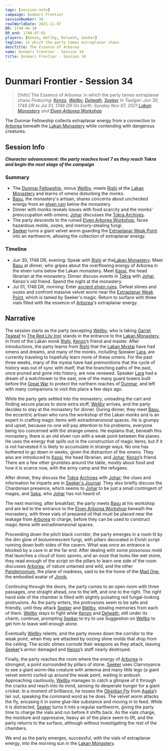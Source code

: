 ```yaml
---
tags: [session-note]
campaign: Dunmari Frontier
sessionNumber: 34
realWorldDate: 2021-11-07
DR: 1748-06-30
DR_end: 1748-07-01
players: [Kenzo, Wellby, Delwath, Seeker]
tagline: in which the party tames extraplanar chaos
descTitle: The Essence of Arborea
name: Dunmari Frontier - Session 34
title: Dunmari Frontier - Session 34
---
```

# Dunmari Frontier - Session 34

>[!info] The Essence of Arborea: in which the party tames extraplanar chaos
> *Featuring: [Kenzo](<../../../people/pcs/dunmar-fellowship/kenzo.md>), [Wellby](<../../../people/pcs/dunmar-fellowship/wellby.md>), [Delwath](<../../../people/pcs/dunmar-fellowship/delwath.md>), [Seeker](<../../../people/pcs/dunmar-fellowship/seeker.md>)*
> *In Taelgar: Jun 30, 1748 DR to Jul 01, 1748 DR*
> *On Earth: Sunday Nov 07, 2021*
> *[Lakan Monastery](<../../../gazetteer/greater-dunmar/realms/dunmar/central-dunmar/tokra/lakan-monastery.md>) and [Elven Arborea Workshop](<../../../gazetteer/greater-dunmar/dunmari-basin/elven-arborea-workshop.md>)*

The Dunmar Fellowship collects extraplanar energy from a connection to [Arborea](<../../../cosmology/spiritual-realms/arborea.md>) beneath the [Lakan Monastery](<../../../gazetteer/greater-dunmar/realms/dunmar/central-dunmar/tokra/lakan-monastery.md>) while contending with dangerous creatures.

## Session Info

***Character advancement: the party reaches level 7 as they reach Tokra and begin the next stage of the campaign***
### Summary
- The [Dunmar Fellowship](<../../../people/pcs/dunmar-fellowship/dunmar-fellowship.md>), minus [Wellby](<../../../people/pcs/dunmar-fellowship/wellby.md>), meets [Rishi](<../../../people/dunmari/rishi.md>) at the [Lakan Monastery](<../../../gazetteer/greater-dunmar/realms/dunmar/central-dunmar/tokra/lakan-monastery.md>) and learns of omens disturbing the monks.
- [Basu](<../../../people/dunmari/basu.md>), the monastery's artisan, shares concerns about unchecked energy from an [elven ruin](<../../../gazetteer/greater-dunmar/dunmari-basin/elven-arborea-workshop.md>) below the monastery.
- Dinner with monks reveals issues with food scarcity and the monks' preoccupation with omens; [Johar](<../../../people/dunmari/johar.md>) discusses the [Tokra Archives](<../../../gazetteer/greater-dunmar/realms/dunmar/central-dunmar/tokra/archives.md>).
- The party descends to the ruined [Elven Arborea Workshop](<../../../gazetteer/greater-dunmar/dunmari-basin/elven-arborea-workshop.md>), faces hazardous molds, oozes, and memory-stealing fungi.
- [Seeker](<../../../people/pcs/dunmar-fellowship/seeker.md>) turns a giant velvet worm guarding the [Extraplanar Weak Point](<../../../cosmology/planar-concepts/extraplanar-weak-point.md>) into an earthworm, allowing the collection of extraplanar energy.

### Timeline
- Jun 30, 1748 DR, evening: Speak with [Rishi](<../../../people/dunmari/rishi.md>) at the[Lakan Monastery](<../../../gazetteer/greater-dunmar/realms/dunmar/central-dunmar/tokra/lakan-monastery.md>). Meet [Basu](<../../../people/dunmari/basu.md>) at dinner, who gripes about the overflowing energy of Arborea in the elven ruins below the Lakan monastery. Meet [Kassi](<../../../people/dunmari/kassi.md>), the head librarian at the monastery. Dinner discuss events in [Tokra](<../../../gazetteer/greater-dunmar/realms/dunmar/central-dunmar/tokra/tokra.md>) with [Johar](<../../../people/dunmari/johar.md>), Kenzo's old friend. Spend the night at the monastery. 
- Jul 01, 1748 DR, morning: Enter [ancient elven ruins](<../../../gazetteer/greater-dunmar/dunmari-basin/elven-arborea-workshop.md>). Defeat slimes and oozes and confront massive velvet worm near the [Extraplanar Weak Point](<../../../cosmology/planar-concepts/extraplanar-weak-point.md>), which is tamed by Seeker's magic. Return to surface with three vials filled with the essence of [Arborea](<../../../cosmology/spiritual-realms/arborea.md>)'s extraplanar energy.


## Narrative
The session starts as the party (excepting [Wellby](<../../../people/pcs/dunmar-fellowship/wellby.md>), who is taking [Garret Tealeaf](<../../../people/halflings/garret-tealeaf.md>) to [The Red Lily Inn](<../../../gazetteer/greater-dunmar/realms/dunmar/central-dunmar/tokra/the-red-lily-inn.md>)) stands in the entrance to the [Lakan Monastery](<../../../gazetteer/greater-dunmar/realms/dunmar/central-dunmar/tokra/lakan-monastery.md>), in front of the Lakan monk [Rishi](<../../../people/dunmari/rishi.md>), [Kenzo](<../../../people/pcs/dunmar-fellowship/kenzo.md>)’s friend and master. After introductions, the party learns from [Rishi](<../../../people/dunmari/rishi.md>) that the [Lakan Mystai](<../../../groups/dunmari-mystery-cults/lakan-mystai.md>) have had omens and dreams, and many of the monks, including Speaker [Lara](<../../../people/dunmari/lara.md>), are currently traveling to hopefully learn more of these omens. For the past three weeks, many of the mystai have had premonitions that the cycle of history was out of sync with itself, that the branching paths of the past, once pruned and gone into history, are now renewed. Speaker [Lara](<../../../people/dunmari/lara.md>) had a dream of a watchtower to the east, one of the many guard towers built before the [Great War](<../../../events/1500s/great-war.md>) to protect the northern reaches of [Dunmar](<../../../gazetteer/greater-dunmar/realms/dunmar/dunmar.md>), and left with many companions to visit this place a few days ago. 

While the party gets settled into the monastery, unloading the cart and finding secure places to store extra stuff, [Wellby](<../../../people/pcs/dunmar-fellowship/wellby.md>) arrives, and the party decides to stay at the monastery for dinner. During dinner, they meet [Basu](<../../../people/dunmari/basu.md>), the eccentric artisan who runs the workshop of the Lakan monks and is an expert in crafting magic items with extradimensional spaces. He is grumpy and upset, because no one will pay attention to his problems, everyone being too concerned with the strange omens. He explains that, beneath this monastery, there is an old elven ruin with a weak point between the planes. He uses the energy that spills out in the construction of magic items, but if it is not harvested it is likely to accumulate in strange ways. No one has bothered to go down in weeks, given the distraction of the omens. They also are introduced to [Kassi](<../../../people/dunmari/kassi.md>), the head librarian, and [Johar](<../../../people/dunmari/johar.md>), [Kenzo](<../../../people/pcs/dunmar-fellowship/kenzo.md>)’s friend. There are a few other grumbles around the table, mostly about food and how it is scarce now, with the army camp and the refugees. 

After dinner, they discuss the [Tokra](<../../../gazetteer/greater-dunmar/realms/dunmar/central-dunmar/tokra/tokra.md>) [Archives](<../../../gazetteer/greater-dunmar/realms/dunmar/central-dunmar/tokra/archives.md>) with [Johar](<../../../people/dunmari/johar.md>); the clues and information he imparts are in [Seeker's Journal](https://docs.google.com/document/u/0/d/1S5M1wm5WHlFc2Zatn9YepfmNutGdjgSdo0oiTxPUWa4/edit). They also briefly discuss the Chardonian presence, which seems to [Johar](<../../../people/dunmari/johar.md>) to be just a small contingent of mages, and [Saka](<../../../people/dunmari/saka.md>), who [Johar](<../../../people/dunmari/johar.md>) has not heard of. 

The next morning, after breakfast, the party meets [Basu](<../../../people/dunmari/basu.md>) at his workshop and are led to the entrance to the [Elven Arborea Workshop](<../../../gazetteer/greater-dunmar/dunmari-basin/elven-arborea-workshop.md>) beneath the monastery, with three vials of prepared oil that must be placed near the leakage from [Arborea](<../../../cosmology/spiritual-realms/arborea.md>) to charge, before they can be used to construct magic items with extradimensional spaces. 

Proceeding down the pitch black corridor, the party emerges in a room lit by the dim glow of bioluminescent fungi, with pillars decorated in Elvish script running down both sides of the cavern. What was once an entrance is blocked by a cave in at the far end. After dealing with some poisonous mold that launches a cloud of toxic spores, and an ooze that looks like wet stone, they read enough of the script on the pillars to learn one side of the room discusses [Arborea](<../../../cosmology/spiritual-realms/arborea.md>), of nature untamed and wild, and the other [Pandemonium](<../../../cosmology/spiritual-realms/pandemonium.md>), the plane of madness, said to be the home of the [Mad One](<../../../gods-and-religions/gods/embodied-gods/mad-one.md>), the embodied avatar of [Jinnik](<../../../gods-and-religions/gods/high-gods/jinnik.md>).

Continuing through the doors, the party comes to an open room with three passages, one straight ahead, one to the left, and one to the right. The right hand side of the chamber is filled with slightly pulsating red fungal-looking protrusions. As the party enters, the protrusions seem to be safe and friendly, until they attack [Seeker](<../../../people/pcs/dunmar-fellowship/seeker.md>) and [Wellby](<../../../people/pcs/dunmar-fellowship/wellby.md>), stealing memories from each of them. [Wellby](<../../../people/pcs/dunmar-fellowship/wellby.md>) stays to fight while [Kenzo](<../../../people/pcs/dunmar-fellowship/kenzo.md>) and [Delwath](<../../../people/pcs/dunmar-fellowship/delwath.md>), still under its charm, continue, prompting [Seeker](<../../../people/pcs/dunmar-fellowship/seeker.md>) to try to use Suggestion on [Wellby](<../../../people/pcs/dunmar-fellowship/wellby.md>) to get him to leave well enough alone. 

Eventually [Wellby](<../../../people/pcs/dunmar-fellowship/wellby.md>) relents, and the party moves down the corridor to the weak point, when they are attacked by oozing slime molds that drop from the ceiling. The acidic slimes corrode their weapons as they attack, leaving [Seeker](<../../../people/pcs/dunmar-fellowship/seeker.md>)’s armor damaged and [Kenzo](<../../../people/pcs/dunmar-fellowship/kenzo.md>)’s staff nearly destroyed. 

Finally, the party reaches the room where the energy of [Arborea](<../../../cosmology/spiritual-realms/arborea.md>) is strongest, a point surrounded by pillars of stone. [Seeker](<../../../people/pcs/dunmar-fellowship/seeker.md>) uses Clairvoyance to see a giant worm-like creature with antenna and many little legs (a giant velvet worm) curled up around the weak point, waiting in ambush. Approaching cautiously, [Wellby](<../../../people/pcs/dunmar-fellowship/wellby.md>) manages to catch a glimpse of it through the cracks and reach into its mind, sensing its desperate hunger for a giant cricket. In a moment of brilliance, he tosses the [Obsidian Fly](<../treasure/obsidian-fly.md>) from [Agata](<../../../people/fey/agata.md>)’s lair out, speaking the command word as he does. The velvet worm attacks the fly, encasing it in some glue-like substance and moving in to feed. While it is distracted, [Seeker](<../../../people/pcs/dunmar-fellowship/seeker.md>) turns it into a regular earthworm, giving the party time to charge the vials and run before it shifts back. As the vials charge, the moisture and oppressive, heavy air of the place seem to lift, and the party returns to the surface, although without investigating the rest of the chambers. 

We end as the party emerges, successful, with the vials of extraplanar energy, into the morning sun in the [Lakan Monastery](<../../../gazetteer/greater-dunmar/realms/dunmar/central-dunmar/tokra/lakan-monastery.md>). 
